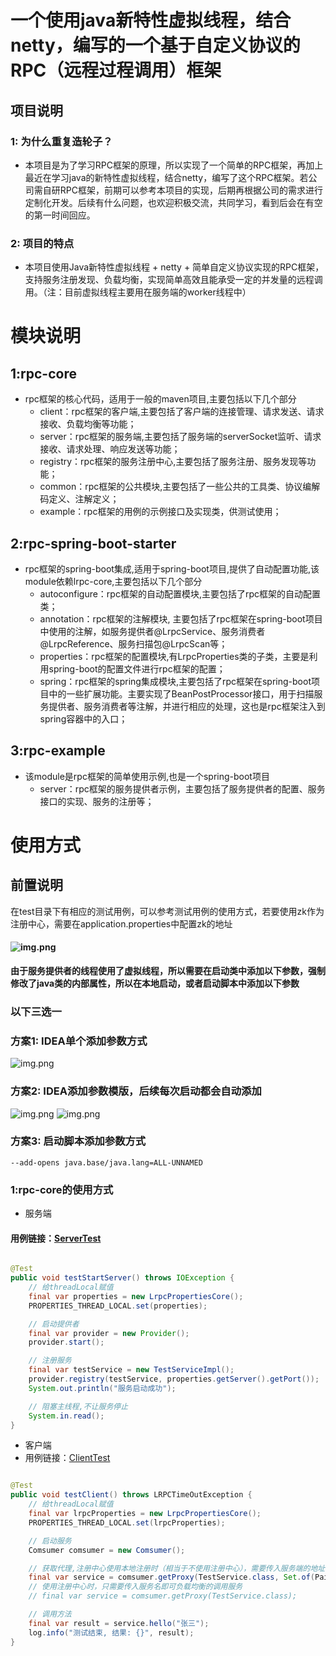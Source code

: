 # 一个使用java新特性虚拟线程，结合netty，编写的一个基于自定义协议的RPC（远程过程调用）框架
## 项目说明
### 1: 为什么重复造轮子？
- 本项目是为了学习RPC框架的原理，所以实现了一个简单的RPC框架，再加上最近在学习java的新特性虚拟线程，结合netty，编写了这个RPC框架。若公司需自研RPC框架，前期可以参考本项目的实现，后期再根据公司的需求进行定制化开发。后续有什么问题，也欢迎积极交流，共同学习，看到后会在有空的第一时间回应。
### 2: 项目的特点
- 本项目使用Java新特性虚拟线程 + netty + 简单自定义协议实现的RPC框架，支持服务注册发现、负载均衡，实现简单高效且能承受一定的并发量的远程调用。（注：目前虚拟线程主要用在服务端的worker线程中）


# 模块说明
## 1:rpc-core
- rpc框架的核心代码，适用于一般的maven项目,主要包括以下几个部分
    - client：rpc框架的客户端,主要包括了客户端的连接管理、请求发送、请求接收、负载均衡等功能；
    - server：rpc框架的服务端,主要包括了服务端的serverSocket监听、请求接收、请求处理、响应发送等功能；
    - registry：rpc框架的服务注册中心,主要包括了服务注册、服务发现等功能；
    - common：rpc框架的公共模块,主要包括了一些公共的工具类、协议编解码定义、注解定义；
    - example：rpc框架的用例的示例接口及实现类，供测试使用；

## 2:rpc-spring-boot-starter
- rpc框架的spring-boot集成,适用于spring-boot项目,提供了自动配置功能,该module依赖lrpc-core,主要包括以下几个部分
    - autoconfigure：rpc框架的自动配置模块,主要包括了rpc框架的自动配置类；
    - annotation：rpc框架的注解模块, 主要包括了rpc框架在spring-boot项目中使用的注解，如服务提供者@LrpcService、服务消费者@LrpcReference、服务扫描包@LrpcScan等；
    - properties：rpc框架的配置模块,有LrpcProperties类的子类，主要是利用spring-boot的配置文件进行rpc框架的配置；
    - spring：rpc框架的spring集成模块,主要包括了rpc框架在spring-boot项目中的一些扩展功能。主要实现了BeanPostProcessor接口，用于扫描服务提供者、服务消费者等注解，并进行相应的处理，这也是rpc框架注入到spring容器中的入口；

## 3:rpc-example
- 该module是rpc框架的简单使用示例,也是一个spring-boot项目
    - server：rpc框架的服务提供者示例，主要包括了服务提供者的配置、服务接口的实现、服务的注册等；
  
# 使用方式
## 前置说明
  在test目录下有相应的测试用例，可以参考测试用例的使用方式，若要使用zk作为注册中心，需要在application.properties中配置zk的地址
#### ![img.png](img/img.png)

**由于服务提供者的线程使用了虚拟线程，所以需要在启动类中添加以下参数，强制修改了java类的内部属性，所以在本地启动，或者启动脚本中添加以下参数**

### 以下三选一
### 方案1: IDEA单个添加参数方式
![img.png](img/img_1.png)
### 方案2: IDEA添加参数模版，后续每次启动都会自动添加
![img.png](img/img_2.png)
![img.png](img/img_3.png)
### 方案3: 启动脚本添加参数方式
```shell
--add-opens java.base/java.lang=ALL-UNNAMED
````


### 1:rpc-core的使用方式
- 服务端
#### 用例链接：[ServerTest](lrpc-core/src/test/java/server/ServerTest.java)
```java

@Test
public void testStartServer() throws IOException {
    // 给threadLocal赋值
    final var properties = new LrpcPropertiesCore();
    PROPERTIES_THREAD_LOCAL.set(properties);

    // 启动提供者
    final var provider = new Provider();
    provider.start();

    // 注册服务
    final var testService = new TestServiceImpl();
    provider.registry(testService, properties.getServer().getPort());
    System.out.println("服务启动成功");

    // 阻塞主线程,不让服务停止
    System.in.read();
}
```

- 客户端
- 用例链接：[ClientTest](lrpc-core/src/test/java/consumer/ClientTest.java)
```java

@Test
public void testClient() throws LRPCTimeOutException {
    // 给threadLocal赋值
    final var lrpcProperties = new LrpcPropertiesCore();
    PROPERTIES_THREAD_LOCAL.set(lrpcProperties);

    // 启动服务
    Comsumer comsumer = new Comsumer();

    // 获取代理,注册中心使用本地注册时（相当于不使用注册中心），需要传入服务端的地址
    final var service = comsumer.getProxy(TestService.class, Set.of(Pair.of("127.0.0.1", lrpcProperties.getServer().getPort())));
    // 使用注册中心时，只需要传入服务名即可负载均衡的调用服务
    // final var service = comsumer.getProxy(TestService.class);

    // 调用方法
    final var result = service.hello("张三");
    log.info("测试结束, 结果: {}", result);
}
```
